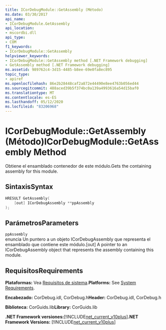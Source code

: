```yaml
---
title: ICorDebugModule::GetAssembly (Método)
ms.date: 03/30/2017
api_name:
- ICorDebugModule.GetAssembly
api_location:
- mscordbi.dll
api_type:
- COM
f1_keywords:
- ICorDebugModule::GetAssembly
helpviewer_keywords:
- ICorDebugModule::GetAssembly method [.NET Framework debugging]
- GetAssembly method [.NET Framework debugging]
ms.assetid: 989762c4-3d15-4485-b8ee-69e0fa8ec895
topic_type:
- apiref
ms.openlocfilehash: 86e2b28448caf2a872e44490e8ee4763b056ed44
ms.sourcegitcommit: 488aced39b5f374bc0a139a4993616a54d15baf0
ms.translationtype: MT
ms.contentlocale: es-ES
ms.lasthandoff: 05/12/2020
ms.locfileid: "83206968"
---
```

# <a name="icordebugmodulegetassembly-method"></a><span data-ttu-id="85d71-102">ICorDebugModule::GetAssembly (Método)</span><span class="sxs-lookup"><span data-stu-id="85d71-102">ICorDebugModule::GetAssembly Method</span></span>
<span data-ttu-id="85d71-103">Obtiene el ensamblado contenedor de este módulo.</span><span class="sxs-lookup"><span data-stu-id="85d71-103">Gets the containing assembly for this module.</span></span>  
  
## <a name="syntax"></a><span data-ttu-id="85d71-104">Sintaxis</span><span class="sxs-lookup"><span data-stu-id="85d71-104">Syntax</span></span>  
  
```cpp  
HRESULT GetAssembly(  
    [out] ICorDebugAssembly **ppAssembly  
);  
```  
  
## <a name="parameters"></a><span data-ttu-id="85d71-105">Parámetros</span><span class="sxs-lookup"><span data-stu-id="85d71-105">Parameters</span></span>  
 `ppAssembly`  
 <span data-ttu-id="85d71-106">enuncia Un puntero a un objeto ICorDebugAssembly que representa el ensamblado que contiene este módulo.</span><span class="sxs-lookup"><span data-stu-id="85d71-106">[out] A pointer to an ICorDebugAssembly object that represents the assembly containing this module.</span></span>  
  
## <a name="requirements"></a><span data-ttu-id="85d71-107">Requisitos</span><span class="sxs-lookup"><span data-stu-id="85d71-107">Requirements</span></span>  
 <span data-ttu-id="85d71-108">**Plataformas:** Vea [Requisitos de sistema](../../get-started/system-requirements.md).</span><span class="sxs-lookup"><span data-stu-id="85d71-108">**Platforms:** See [System Requirements](../../get-started/system-requirements.md).</span></span>  
  
 <span data-ttu-id="85d71-109">**Encabezado:** CorDebug.idl, CorDebug.h</span><span class="sxs-lookup"><span data-stu-id="85d71-109">**Header:** CorDebug.idl, CorDebug.h</span></span>  
  
 <span data-ttu-id="85d71-110">**Biblioteca:** CorGuids.lib</span><span class="sxs-lookup"><span data-stu-id="85d71-110">**Library:** CorGuids.lib</span></span>  
  
 <span data-ttu-id="85d71-111">**.NET Framework versiones:**[!INCLUDE[net_current_v10plus](../../../../includes/net-current-v10plus-md.md)]</span><span class="sxs-lookup"><span data-stu-id="85d71-111">**.NET Framework Versions:** [!INCLUDE[net_current_v10plus](../../../../includes/net-current-v10plus-md.md)]</span></span>
